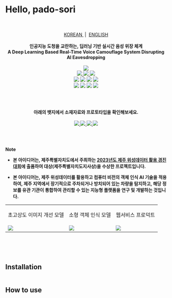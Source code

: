 # Hello, pado-sori

<p align="center">
  <!--
  <strong>🏆 2023 제주특별자치도 도지사상 수상 작품 🏆</strong>
  -->
  <br/>
  <br/>
  <a href='https://github.com/ziweek/desirable-sea/blob/main/README.md'>
    KOREAN
  </a>
  &nbsp;|&nbsp;
  <a href='https://github.com/ziweek/desirable-sea/blob/main/README_EN.md'>
    ENGLISH
  </a>
  <br/>
  <br/>
  <strong>인공지능 도청을 교란하는, 딥러닝 기반 실시간 음성 위장 체계</strong>
  <br/>
  <strong>A Deep Learning Based Real-Time Voice Camouflage System Disrupting AI Eavesdropping</strong>
  <br/>
  <br/>

  <a href='https://paperswithcode.com/paper/real-time-neural-voice-camouflage-1'>
    <img src="https://img.shields.io/badge/Paperswithcode-Real%20Time%20Neural%20Voice%20Camouflage-25c2a0?style=flat-square"/>
  </a>
  <br/>
  
  <a href='https://github.com/cvlab-columbia/voicecamo'>
    <img src="https://img.shields.io/badge/cvlab%20columbia-voicecamo-EF2D5E?style=flat-square"/>
  </a>
  <a href='https://github.com/xinntao/ESRGAN?tab=readme-ov-file'>
    <img src="https://img.shields.io/badge/openai-whisper-EF2D5E?style=flat-square"/>
  </a>
  <img src="https://img.shields.io/badge/MLOps-Weights%20&%20Biases-EF2D5E?style=flat-square"/>
  <br/>

  <img src="https://img.shields.io/badge/Next.js-000000?style=flat-square&logo=nextdotjs&logoColor=white"/>
  <img src="https://img.shields.io/badge/PWA-5A0FC8?style=flat-square&logo=pwa&logoColor=white"/> 
  <img src="https://img.shields.io/badge/FastAPI-009688?style=flat-square&logo=fastapi&logoColor=white"/>
  <img src="https://img.shields.io/badge/MySQL-4479A1?style=flat-square&logo=mysql&logoColor=white"/>
  <br/>
  <img src="https://img.shields.io/badge/Jenkins-D24939?style=flat-square&logo=jenkins&logoColor=white"/>
  <img src="https://img.shields.io/badge/Docker-2496ED?style=flat-square&logo=docker&logoColor=white"/>
  <img src="https://img.shields.io/badge/AWS-232F3E?style=flat-square&logo=amazonwebservices&logoColor=white"/>
  <img src="https://img.shields.io/badge/Redis-DC382D?style=flat-square&logo=redis&logoColor=white"/>
</p>
<br/>
<br/>
  
<p align="center">  
  <strong>아래의 뱃지에서 소재자료와 프로토타입을 확인해보세요.<strong>
  <br/>
  <br/>
  <a href='https://www.canva.com/design/DAF6gh68bZ4/YeS-FN9gsbZpPdRnq52BXQ/view?utm_content=DAF6gh68bZ4&utm_campaign=designshare&utm_medium=link&utm_source=editor'>
    <img src="https://img.shields.io/badge/소개자료-Canva-00C4CC?style=flat-square"/>
  </a>
  <a href='https://desirable-sea.vercel.app/'>
    <img src="https://img.shields.io/badge/프로덕트-Vercel-000000?style=flat-square"/>
  </a>
  <a href='https://goor.me/edkv2g6bKZt7nopy6'>
    <img src="https://img.shields.io/badge/AI%20시연-HuggingFace-FFD21E?style=flat-square"/>
  </a>
  <a href='https://colab.research.google.com/drive/13-VZyx3LiYPRS8aw-AcMSBK0Z4--TF2j?usp=sharing'>
    <img src="https://img.shields.io/badge/튜토리얼-Google%20Colab-F9AB00?style=flat-square"/>
  </a>
</p>

<br/>
<br/>

> [!NOTE]
> - 본 아이디어는, 제주특별자치도에서 주최하는 [2023년도 제주 위성데이터 활용 경진대회](https://aifactory.space/task/2700/overview)에 출품하여 대상(제주특별자치도지사상)을 수상한 프로젝트입니다.
>   
> - 본 아이디어는, 제주 위성데이터를 활용하고 컴퓨터 비전의 객체 인식 AI 기술을 적용하여, 제주 지역에서 장기적으로 주차되거나 방치되어 있는 차량을 탐지하고, 해당 정보를 유관 기관이 통합하여 관리할 수 있는 지능형 플랫폼을 연구 및 개발하는 것입니다.

<table>
  <tr>
     <td>
      <p align='center'>
        초고상도 이미지 개선 모델
      </p>
    </td>
    <td>
      <p align='center'>
        소형 객체 인식 모델
      </p>
    </td>
    <td>
      <p align='center'>
        웹서비스 프로덕트
      </p>
    </td>
  </tr>
   <tr>
    <td style="width:1/3;">
      <img src="./src/preview-super-image-resolution.png"/>
    </td>
    <td style="width:1/3;">
      <img src="./src/preview-small-object-detection.png"/>
    </td>
    <td style="width:1/3;">
      <img src="./src/preview-product-webpage.png"/>
    </td>
  </tr>
</table>
<br/>

<br/>
<br/>

## Installation
```sh

```

## How to use

```sh

```

```sh

```
